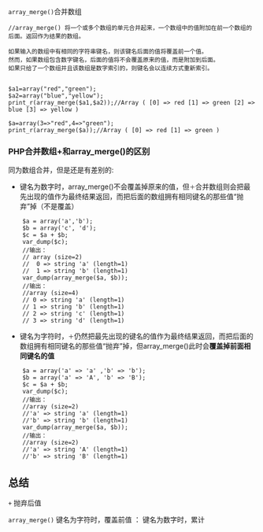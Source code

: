 

`array_merge()`合并数组

    //array_merge() 将一个或多个数组的单元合并起来，一个数组中的值附加在前一个数组的后面。返回作为结果的数组。

    如果输入的数组中有相同的字符串键名，则该键名后面的值将覆盖前一个值。
    然而，如果数组包含数字键名，后面的值将不会覆盖原来的值，而是附加到后面。
    如果只给了一个数组并且该数组是数字索引的，则键名会以连续方式重新索引。


    $a1=array("red","green");
    $a2=array("blue","yellow");
    print_r(array_merge($a1,$a2));//Array ( [0] => red [1] => green [2] => blue [3] => yellow )
    
    $a=array(3=>"red",4=>"green");
    print_r(array_merge($a));//Array ( [0] => red [1] => green )


### PHP合并数组+和array_merge()的区别

同为数组合并，但是还是有差别的: 

* 键名为数字时，array_merge()不会覆盖掉原来的值，但`＋`合并数组则会把最先出现的值作为最终结果返回，而把后面的数组拥有相同键名的那些值“抛弃”掉（不是覆盖）

```
    $a = array('a','b'); 
    $b = array('c', 'd'); 
    $c = $a + $b; 
    var_dump($c);
    //输出：
    // array (size=2)
    //  0 => string 'a' (length=1)
    //  1 => string 'b' (length=1) 
    var_dump(array_merge($a, $b));
    //输出：
    //array (size=4)
    // 0 => string 'a' (length=1)
    // 1 => string 'b' (length=1)
    // 2 => string 'c' (length=1)
    // 3 => string 'd' (length=1)
```
* 键名为字符时，`＋`仍然把最先出现的键名的值作为最终结果返回，而把后面的数组拥有相同键名的那些值“抛弃”掉，但array_merge()此时会**覆盖掉前面相同键名的值** 

```
    $a = array('a' => 'a' ,'b' => 'b');
    $b = array('a' => 'A', 'b' => 'B');
    $c = $a + $b;
    var_dump($c);
    //输出：
    //array (size=2)
    //'a' => string 'a' (length=1)
    //'b' => string 'b' (length=1)
    var_dump(array_merge($a, $b));
    //输出：
    //array (size=2)
    //'a' => string 'A' (length=1)
    //'b' => string 'B' (length=1)
```

## 总结 

`+` 抛弃后值 

`array_merge()`   键名为字符时，覆盖前值 ： 键名为数字时，累计 
